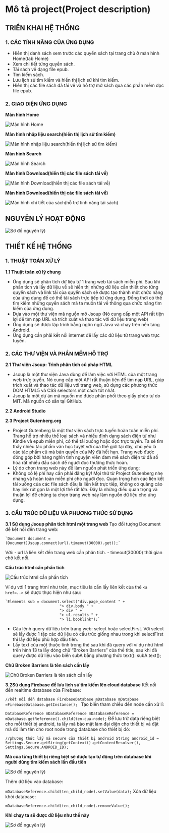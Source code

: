 # Mô tả project(Project description)
## **TRIỂN KHAI HỆ THỐNG**
### **1. CÁC TÍNH NĂNG CỦA ỨNG DỤNG**
- Hiển thị danh sách xem trước các quyển sách tại trang chủ ở màn hình Home(tab Home)
- Xem chi tiết từng quyển sách.
- Tải sách về dạng file epub.
- Tìm kiếm sách.
- Lưu lịch sử tìm kiếm và hiển thị lịch sử khi tìm kiếm.
- Hiển thị các file sách đã tải về và hỗ trợ mở sách qua các phần mềm đọc file epub.
### **2. GIAO DIỆN ỨNG DỤNG**

**Màn hình Home**

![Màn hình Home](https://lh3.googleusercontent.com/d/1Y6VMxpzJwAlk93cLGFZKh0U33AyvM8v2)		

**Màn hình nhập liệu search(hiển thị lịch sử tìm kiếm)**

![Màn hình nhập liệu search(hiển thị lịch sử tìm kiếm)](https://lh3.googleusercontent.com/d/1v1bOn54niuTKyIbfbeC2H0Nbvod_A_Gh)	

**Màn hình Search**

![Màn hình Search](https://lh3.googleusercontent.com/d/1Q3Mk2YDjb0TeOAN7vokWHFwX2BiLenW6)	

**Màn hình Download(hiển thị các file sách tải về)**

![Màn hình Download(hiển thị các file sách tải về)](https://lh3.googleusercontent.com/d/1YzgpvQKN1Ypk4wcowt15yB4OYZwi8CqT)	

**Màn hình Download(hiển thị các file sách tải về)**
  
![Màn hình chi tiết của sách(hỗ trợ tính năng tải sách)](https://lh3.googleusercontent.com/d/1hq8jzUPxch4A-hVFrwLWSFhnsLU9YO0K)	

## **NGUYÊN LÝ HOẠT ĐỘNG**

![Sơ đồ nguyên lý)](https://lh3.googleusercontent.com/d/1ZO5gvN0fUtjfvK0RKLpKCllwfRr8W-ZZ)	

## **THIẾT KẾ HỆ THỐNG**
### **1. THUẬT TOÁN XỬ LÝ**
**1.1 Thuật toán xử lý chung**
- Ứng dụng sẽ phân tích dữ liệu từ 1 trang web tải sách miễn phí. Sau khi phân tích và lấy dữ liệu về sẽ hiển thị những dữ liệu cần thiết cho từng quyển sách và link tải của quyển sách sẽ được tạo thành một chức năng của ứng dụng để có thể tải sách trực tiếp từ ứng dụng. Đồng thời có thể tìm kiếm những quyển sách mà ta muốn tải về thông qua chức năng tìm kiếm của ứng dụng.
- Dựa vào một thư viện mã nguồn mở Jsoup (Nó cung cấp một API rất tiện lợi để tìm nạp URL và trích xuất và thao tác với dữ liệu trang web)
- Ứng dụng sẽ được lập trình bằng ngôn ngữ Java và chạy trên nền tảng Android.
- Ứng dụng cần phải kết nối internet để lấy các dữ liệu từ trang web trực tuyến.
### **2. CÁC THƯ VIỆN VÀ PHẦN MỀM HỖ TRỢ**
**2.1 Thư viện Jsoup: Trình phân tích cú pháp HTML**
- Jsoup là một thư viện Java dùng để làm việc với HTML của một trang web trực tuyến. Nó cung cấp một API rất thuận tiện để tìm nạp URL, giúp trích xuất và thao tác dữ liệu với trang web, sử dụng các phương thức DOM HTML5 và CSS selectors một cách tốt nhất.
- Jsoup là một dự án mã nguồn mở được phân phối theo giấy phép tự do MIT. Mã nguồn có sẵn tại GitHub.
	
**2.2 Android Studio**

**2.3 Project Gutenberg.org**
- Project Gutenberg là một thư viện sách trực tuyến hoàn toàn miễn phí. Trang hỗ trợ nhiều thể loại sách và nhiều định dạng sách điện tử như Kindle và epub miễn phí, có thể tải xuống hoặc đọc trực tuyến. Ta sẽ tìm thấy nhiều tác phẩm văn học tuyệt vời của thế giới tại đây, chủ yếu là các tác phẩm cũ mà bản quyền của Mỹ đã hết hạn. Trang web được đóng góp bởi hàng nghìn tình nguyện viên đam mê  sách điện tử đã số hóa rất nhiều đầu sách để người đọc thưởng thức hoàn.
- Lý do chọn trang web này để làm nguồn phát triển ứng dụng:
- Không có lệ phí hay cần phải đăng ký! Mọi thứ từ Project Gutenberg nhẹ nhàng và hoàn toàn miễn phí cho người đọc. Quan trọng hơn các liên kết tải xuống của các file sách đều là liên kết trực tiếp, không có quảng cáo hay link rút gọn là một lợi thế rất lớn. Đây là những điều quan trọng và thuận lợi để chúng ta chọn trang web này làm nguồn dữ liệu cho ứng dụng.

### **3. CẤU TRÚC DỮ LIỆU VÀ PHƯƠNG THỨC SỬ DỤNG**
**3.1 Sử dụng Jsoup phân tích html một trang web**
Tạo đối tượng Document để kết nối đến trang web: 

	`Document document = (Document)Jsoup.connect(url).timeout(30000).get();`
Với: - url là liên kết đến trang web cần phân tích.
     - timeout(30000) thời gian chờ kết nối.

**Cấu trúc html cần phần tích**

![Cấu trúc html cần phần tích](https://lh3.googleusercontent.com/d/1YdYKgCnBu0fBua3yKsNLmQofZ4qDX2fa)	

Ví dụ với 1 trang html như trên, mục tiêu là cần lấy liên kết của thẻ `<a href=..>` sẽ được thực hiện như sau:
	
	`Elements sub = document.select("div.page_content " +
              	 			"> div.body " +
             	 	 		"> div " +
              				"> ul.results " +
              		 		"> li.booklink");`
- Câu lệnh query dữ liệu trên trang web: select hoặc selectFirst. Với select sẽ lấy được 1 tập các dữ liệu có cấu trúc giống nhau trong khi selectFirst thì lấy dữ liệu phù hợp đầu tiên.
- Lấy text của một thuộc tính trong thẻ sau khi đã query với ví dụ như html trên hình 13 ta lấy dòng chữ “Broken Barriers” của thẻ title, sau khi đã query được dữ liệu vào biến subA bằng phương thức text(): subA.text();

**Chữ Broken Barriers là tên sách cần lấy**
	
![Chữ Broken Barriers là tên sách cần lấy](https://lh3.googleusercontent.com/d/1TbklWOGlQvdEaERA8KHfIncVFkpyV8SZ)	
	
**3.2Sử dụng Firebase để lưu lịch sử tìm kiếm lên cloud database**
Kết nối đến realtime database của Firebase: 

`//kết nối đến database
FirebaseDatabase mDatabase mDatabase =FirebaseDatabase.getInstance(); `
Tạo biến tham chiếu đến node cần xử lí:

`DatabaseReference mDatabaseReference mDatabaseReference = mDatabase.getReference().child(ten-cua-node);`
Để lưu trữ data riêng biệt cho mỗi thiết bị android, ta lấy mã bảo mật làm đại diện cho thiết bị và đặt mã đó làm tên cho root node trong database cho thiết bị đó:

`//phương thức lấy mã secure của thiết bị android
String android_id = Settings.Secure.getString(getContext().getContentResolver(), Settings.Secure.ANDROID_ID);`
	
**Mã của từng thiết bị riêng biệt sẽ được tạo tự động trên database khi người dùng tìm kiếm sách lần đầu tiên**

![Sơ đồ nguyên lý)](https://lh3.googleusercontent.com/d/10Q_hDLalMHSU8A9fHNxp1UwpOaNPw8_u)

Thêm dữ liệu vào database:

`mDatabaseReference.child(ten_child_node).setValue(data);`
Xóa dữ liệu khỏi database:

`mDatabaseReference.child(ten_child_node).removeValue();`
	
**Khi chạy ta sẽ được dữ liệu như thế này**
	
![Sơ đồ nguyên lý)](https://lh3.googleusercontent.com/d/1r5dLHOKib4Ikhv0eS9VcM82o2Lj83_hb)


